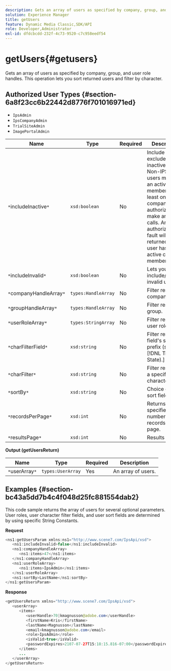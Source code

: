 ```yaml
---
description: Gets an array of users as specified by company, group, and user role handles. This operation lets you sort returned users and filter by character.
solution: Experience Manager
title: getUsers
feature: Dynamic Media Classic,SDK/API
role: Developer,Administrator
exl-id: dfdcbcdd-232f-4c73-9520-c7c958eedf54
---
```

# getUsers{#getusers}

Gets an array of users as specified by company, group, and user role handles. This operation lets you sort returned users and filter by character.

## Authorized User Types {#section-6a8f23cc6b22442d8776f701016971ed}

* `IpsAdmin` 
* `IpsCompanyAdmin` 
* `TrialSiteAdmin` 
* `ImagePortalAdmin`


|  Name  | Type  | Required  | Description  |
|---|---|---|---|
|  `*`includeInactive`*`  | `xsd:boolean`  | No  | Include or exclude inactive users. Non-IPS Admin users must be an active member of at least one company to be authorized to make any API calls. An authorization fault will be returned if the user has no active company memberships.  |
|  `*`includeInvalid`*`  | `xsd:boolean`  | No  | Lets you include/exclude invalid users.  |
|  `*`companyHandleArray`*`  | `types:HandleArray`  | No  | Filter results by company.  |
|  `*`groupHandleArray`*`  | `types:HandleArray`  | No  | Filter results by group.  |
|  `*`userRoleArray`*`  | `types:StringArray`  | No  | Filter results by user role.  |
|  `*`charFilterField`*`  | `xsd:string`  | No  |Filter results by field's string prefix (see [!DNL Trash State).]  |
|  `*`charFilter`*`  | `xsd:string`  | No  | Filter results by a specific character.  |
|  `*`sortBy`*`  | `xsd:string`  | No  | Choice of user sort fields.  |
|  `*`recordsPerPage`*`  | `xsd:int`  | No  | Returns specified number of records per page.  |
|  `*`resultsPage`*`  | `xsd:int`  | No  | Results page.  |

**Output (getUsersReturn)** 

|  Name  | Type  | Required  | Description  |
|---|---|---|---|
|  `*`userArray`*`  | `types:UserArray`  | Yes  | An array of users.  |

## Examples {#section-bc43a5dd7b4c4f048d25fc881554dab2}

This code sample returns the array of users for several optional parameters. User roles, user character filter fields, and user sort fields are determined by using specific String Constants.

**Request** 

```java
<ns1:getUsersParam xmlns:ns1="http://www.scene7.com/IpsApi/xsd">
   <ns1:includeInvalid>false</ns1:includeInvalid>
   <ns1:companyHandleArray>
      <ns1:items>47</ns1:items>
   </ns1:companyHandleArray>
   <ns1:userRoleArray>
      <ns1:items>IpsAdmin</ns1:items>
   </ns1:userRoleArray>
   <ns1:sortBy>LastName</ns1:sortBy>
</ns1:getUsersParam>
```

**Response** 

```java
<getUsersReturn xmlns="http://www.scene7.com/IpsApi/xsd">
   <userArray>
      <items>
         <userHandle>70|kmagnusson@adobe.com</userHandle>
         <firstName>Kris</firstName>
         <lastName>Magnusson</lastName>
         <email>kmagnusson@adobe.com</email>
         <role>IpsAdmin</role>
         <isValid>true</isValid>
         <passwordExpires>2107-07-27T15:18:15.816-07:00</passwordExpires>
      </items>
      ...
   </userArray>
</getUsersReturn>
```
